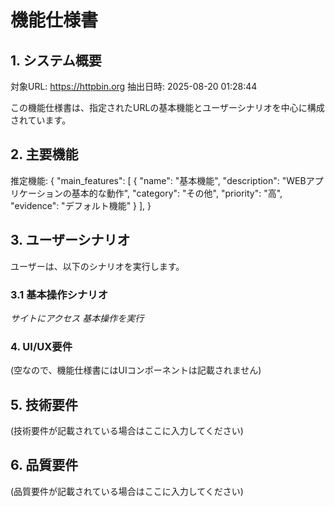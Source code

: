 # 機能仕様書

## 1. システム概要

対象URL: https://httpbin.org
抽出日時: 2025-08-20 01:28:44

この機能仕様書は、指定されたURLの基本機能とユーザーシナリオを中心に構成されています。

## 2. 主要機能

推定機能:
{
  "main_features": [
    {
      "name": "基本機能",
      "description": "WEBアプリケーションの基本的な動作",
      "category": "その他",
      "priority": "高",
      "evidence": "デフォルト機能"
    }
  ],
}

## 3. ユーザーシナリオ

ユーザーは、以下のシナリオを実行します。

### 3.1 基本操作シナリオ

*サイトにアクセス*
*基本操作を実行*

### 4. UI/UX要件

(空なので、機能仕様書にはUIコンポーネントは記載されません)

## 5. 技術要件

(技術要件が記載されている場合はここに入力してください)

## 6. 品質要件

(品質要件が記載されている場合はここに入力してください)